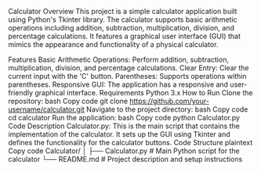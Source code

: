 Calculator
Overview
This project is a simple calculator application built using Python's Tkinter library. The calculator supports basic arithmetic operations including addition, subtraction, multiplication, division, and percentage calculations. It features a graphical user interface (GUI) that mimics the appearance and functionality of a physical calculator.

Features
Basic Arithmetic Operations: Perform addition, subtraction, multiplication, division, and percentage calculations.
Clear Entry: Clear the current input with the 'C' button.
Parentheses: Supports operations within parentheses.
Responsive GUI: The application has a responsive and user-friendly graphical interface.
Requirements
Python 3.x
How to Run
Clone the repository:
bash
Copy code
git clone https://github.com/your-username/calculator.git
Navigate to the project directory:
bash
Copy code
cd calculator
Run the application:
bash
Copy code
python Calculator.py
Code Description
Calculator.py: This is the main script that contains the implementation of the calculator. It sets up the GUI using Tkinter and defines the functionality for the calculator buttons.
Code Structure
plaintext
Copy code
Calculator/
│
├── Calculator.py   # Main Python script for the calculator
└── README.md       # Project description and setup instructions
